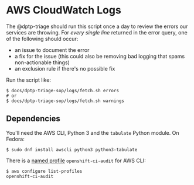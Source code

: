 # AWS CloudWatch Logs

The @dptp-triage should run this script once a day to review the errors our services are throwing. For *every single line* returned in the error query, one of the following should occur:

 - an issue to document the error
 - a fix for the issue (this could also be removing bad logging that spams non-actionable things)
 - an exclusion rule if there's no possible fix

Run the script like:

```
$ docs/dptp-triage-sop/logs/fetch.sh errors
# or
$ docs/dptp-triage-sop/logs/fetch.sh warnings
```

## Dependencies

You'll need the AWS CLI, Python 3 and the `tabulate` Python module. On Fedora:

```
$ sudo dnf install awscli python3 python3-tabulate
```

There is a [named profile](https://docs.aws.amazon.com/cli/latest/userguide/cli-configure-profiles.html) `openshift-ci-audit` for AWS CLI:

```
$ aws configure list-profiles
openshift-ci-audit
```
